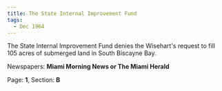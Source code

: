 ```yaml
---  
title: The State Internal Improvement Fund  
tags:  
  - Dec 1964  
---  
```

  
The State Internal Improvement Fund denies the Wisehart's request to fill 105 acres of submerged land in South Biscayne Bay.  
  
Newspapers: **Miami Morning News or The Miami Herald**  
  
Page: **1**, Section: **B** 
